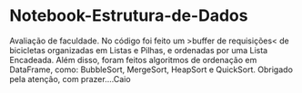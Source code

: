 # Notebook-Estrutura-de-Dados
Avaliação de faculdade. No código foi feito um >buffer de requisições&lt; de bicicletas organizadas em Listas e Pilhas, e ordenadas por uma Lista Encadeada. Além disso, foram feitos algoritmos de ordenação em DataFrame, como: BubbleSort, MergeSort, HeapSort e QuickSort. Obrigado pela atenção, com prazer....Caio
